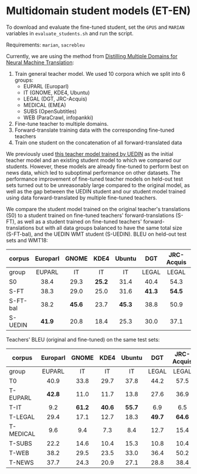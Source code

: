 # Multidomain student models (ET-EN)

To download and evaluate the fine-tuned student, set the `GPUS` and `MARIAN` variables in `evaluate_students.sh` and run the script.

Requirements: `marian`, `sacrebleu`

Currently, we are using the method from [Distilling Multiple Domains for Neural Machine Translation](https://aclanthology.org/2020.emnlp-main.364.pdf):

1. Train general teacher model. We used 10 corpora which we split into 6 groups:
   - EUPARL (Europarl)
   - IT (GNOME, KDE4, Ubuntu)
   - LEGAL (DGT, JRC-Acquis)
   - MEDICAL (EMEA)
   - SUBS (OpenSubtitles)
   - WEB (ParaCrawl, infopankki)
2. Fine-tune teacher to multiple domains.
3. Forward-translate training data with the corresponding fine-tuned teachers
4. Train one student on the concatenation of all forward-translated data

We previously used [this teacher model trained by UEDIN]( http://data.statmt.org/romang/bergamot/models/eten.teacher.checkpoints.tgz) as the initial teacher model 
and an existing student model to which we compared our students. However, these models are already fine-tuned to perform best on news data, which led to suboptimal performance on other datasets. 
The performance improvement of fine-tuned teacher models on held-out test sets turned out to be unreasonably large compared to the original model, as well as the gap between the UEDIN student
and our student model trained using data forward-translated by multiple fine-tuned teachers. 

We compare the student model trained on the original teacher's translations (S0)
 to a student trained on fine-tuned teachers' forward-translations (S-FT),
 as well as a student trained on fine-tuned teachers' forward-translations but with all data groups balanced to have the same total size (S-FT-bal),
 and the UEDIN WMT student (S-UEDIN). BLEU on held-out test sets and WMT18: 

| corpus  | Europarl | GNOME | KDE4 | Ubuntu | DGT   | JRC-Acquis | EMEA    | OpenSubtitles | ParaCrawl | infopankki | WMT      | average  |
|---------|:--------:|:-----:|:----:|:------:|:-----:|:----------:|:-------:|:-------------:|:---------:|:----------:|----------|----------|
| group   |  EUPARL  |   IT  |  IT  |   IT   | LEGAL |    LEGAL   | MEDICAL |      SUBS     |    WEB    |     WEB    | NEWS     |          |
| S0      | 38.4     | 29.3  |**25.2**| 31.4 | 40.4  | 54.3     | 42.6    |**29.7**         | 47.0      | 28.8       | 28.3     | 35.945   |
| S-FT    | 38.3     | 29.0  | 25.0 | 31.6   |**41.3**|**54.5**   | 41.3    |**29.7**       |**48.6**   |**30.6**    | 28.5     | 36.218   |
| S-FT-bal| 38.2     |**45.6**| 23.7 |**45.3**| 38.8  | 50.9       |**49.3**| 27.3          | 41.6      | 25.0       | 26.2     |**37.445**|
| S-UEDIN | **41.9** | 20.8  | 18.4 | 25.3   | 30.0  | 37.1       | 26.8    | 28.0          | 31.8      | 25.9       | **31.9** | 28.900   |

Teachers' BLEU (original and fine-tuned) on the same test sets:

| corpus    | Europarl | GNOME | KDE4 | Ubuntu | DGT   | JRC-Acquis | EMEA    | OpenSubtitles | ParaCrawl | infopankki | WMT  |
|-----------|:--------:|:-----:|:----:|:------:|:-----:|:----------:|:-------:|:-------------:|:---------:|:----------:|------|
| group     |  EUPARL  |   IT  |  IT  |   IT   | LEGAL |    LEGAL   | MEDICAL |      SUBS     |    WEB    |     WEB    | NEWS |
| T0        | 40.9     | 33.8  | 29.7 | 37.8   | 44.2  | 57.5       | 46.8    | 31.9          | 50.5      | 30.9       | 30.4 |
| T-EUPARL  |**42.8**  | 11.0  | 11.7 | 13.8   | 27.6  | 36.9       | 17.6    | 18.4          | 23.9      | 20.3       | 22.6 |
| T-IT      | 9.2      |**61.2**|**40.6**|**55.7**| 6.9   | 6.5     | 10.4    | 10.5          | 14.3      | 9.2        | 9.0  |
| T-LEGAL   | 29.4     | 17.1  | 12.7 | 18.3   |**49.7**|**64.6**   | 24.3    | 8.1           | 23.8      | 16.9       | 16.5 |
| T-MEDICAL | 9.6      | 9.4   | 7.3  | 8.4    | 12.7  | 15.4       |**66.3** | 4.4           | 10.7      | 7.3        | 7.2  |
| T-SUBS    | 22.2     | 14.6  | 10.4 | 15.3   | 10.8  | 10.4       | 12.3    |**35.0**       | 21.7      | 16.6       | 24.7 |
| T-WEB     | 38.2     | 29.5  | 23.5 | 33.0   | 36.4  | 50.2       | 39.4    | 24.9          |**52.3**   |**37.4**    |**30.8**|
| T-NEWS    | 37.7     | 24.3  | 20.9 | 27.1   | 28.8  | 38.4       | 29.5    | 28.7          | 35.4      | 27.0       | 30.4 |
